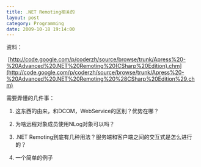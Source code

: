 ```yaml
---
title: .NET Remoting相关的
layout: post
category: Programming
date: 2009-10-18 19:14:00
---
```


资料：

&nbsp;[http://code.google.com/p/coderzh/source/browse/trunk/Apress%20-%20Advanced%20.NET%20Remoting%20(CSharp%20Edition).chm](http://code.google.com/p/coderzh/source/browse/trunk/Apress%20-%20Advanced%20.NET%20Remoting%20%28CSharp%20Edition%29.chm)

需要弄懂的几件事：

1. 这东西的由来，和DCOM，WebService的区别？优势在哪？

2. 为啥远程对象成员使用NLog对象可以吗？

3. .NET Remoting到底有几种用法？服务端和客户端之间的交互式是怎么进行的？ 

4. 一个简单的例子 

